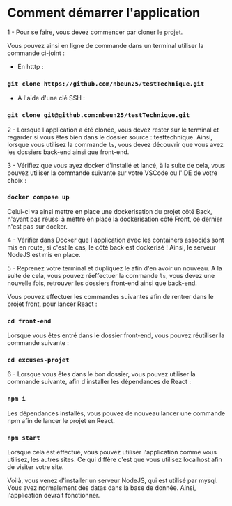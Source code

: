 # Comment démarrer l'application 

1 - Pour se faire, vous devez commencer par cloner le projet. 

Vous pouvez ainsi en ligne de commande dans un terminal utiliser la commande ci-joint : 

- En htttp : 
### `git clone https://github.com/nbeun25/testTechnique.git`

- A l'aide d'une clé SSH :
### `git clone git@github.com:nbeun25/testTechnique.git`

2 - Lorsque l'application a été clonée, vous devez rester sur le terminal et regarder si vous êtes bien dans le dossier source : testtechnique. 
Ainsi, lorsque vous utilisez la commande `ls`, vous devez découvrir que vous avez les dossiers back-end ainsi que front-end. 

3 - Vérifiez que vous ayez docker d'installé et lancé, à la suite de cela, vous pouvez utiliser la commande suivante sur votre VSCode ou l'IDE de votre choix : 

### `docker compose up`

Celui-ci va ainsi mettre en place une dockerisation du projet côté Back, n'ayant pas réussi à mettre en place la dockerisation côté Front, ce dernier n'est pas sur docker.

4 - Vérifier dans Docker que l'application avec les containers associés sont mis en route, si c'est le cas, le côté back est dockerisé ! Ainsi, le serveur NodeJS est mis en place. 

5 - Reprenez votre terminal et dupliquez le afin d'en avoir un nouveau. A la suite de cela, vous pouvez réeffectuer la commande `ls`, vous devez une nouvelle fois, retrouver les dossiers front-end ainsi que back-end. 

Vous pouvez effectuer les commandes suivantes afin de rentrer dans le projet front, pour lancer React : 

### `cd front-end`

Lorsque vous êtes entré dans le dossier front-end, vous pouvez réutiliser la commande suivante : 

### `cd excuses-projet`

6 - Lorsque vous êtes dans le bon dossier, vous pouvez utiliser la commande suivante, afin d'installer les dépendances de React : 

### `npm i`

Les dépendances installés, vous pouvez de nouveau lancer une commande npm afin de lancer le projet en React. 

### `npm start`

Lorsque cela est effectué, vous pouvez utiliser l'application comme vous utilisez, les autres sites. Ce qui diffère c'est que vous utilisez localhost afin de visiter votre site. 

Voilà, vous venez d'installer un serveur NodeJS, qui est utilisé par mysql. Vous avez normalement des datas dans la base de donnée. Ainsi, l'application devrait fonctionner. 